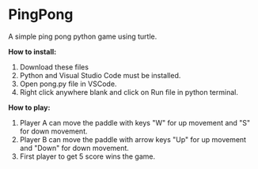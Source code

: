 # PingPong
A simple ping pong python game using turtle.

**How to install:**
1. Download these files
2. Python and Visual Studio Code must be installed.
3. Open pong.py file in VSCode.
4. Right click anywhere blank and click on Run file in python terminal.

**How to play:**
1. Player A can move the paddle with keys "W" for up movement and "S" for down movement.
2. Player B can move the paddle with arrow keys "Up" for up movement and "Down" for down movement.
3. First player to get 5 score wins the game.
